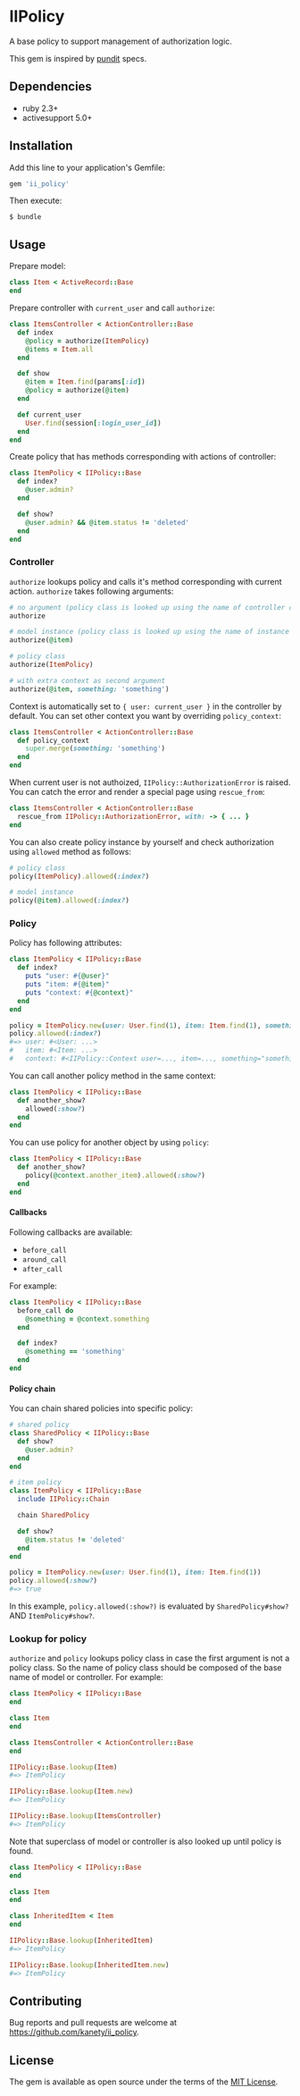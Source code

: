 # IIPolicy

A base policy to support management of authorization logic.

This gem is inspired by [pundit](https://github.com/varvet/pundit) specs.

## Dependencies

* ruby 2.3+
* activesupport 5.0+

## Installation

Add this line to your application's Gemfile:

```ruby
gem 'ii_policy'
```

Then execute:

    $ bundle

## Usage

Prepare model:

```ruby
class Item < ActiveRecord::Base
end
```

Prepare controller with `current_user` and call `authorize`:

```ruby
class ItemsController < ActionController::Base
  def index
    @policy = authorize(ItemPolicy)
    @items = Item.all
  end

  def show
    @item = Item.find(params[:id])
    @policy = authorize(@item)
  end

  def current_user
    User.find(session[:login_user_id])
  end
end
```

Create policy that has methods corresponding with actions of controller:

```ruby
class ItemPolicy < IIPolicy::Base
  def index?
    @user.admin?
  end

  def show?
    @user.admin? && @item.status != 'deleted'
  end
end
```

### Controller

`authorize` lookups policy and calls it's method corresponding with current action.
`authorize` takes following arguments:

```ruby
# no argument (policy class is looked up using the name of controller class)
authorize

# model instance (policy class is looked up using the name of instance's class)
authorize(@item)

# policy class
authorize(ItemPolicy)

# with extra context as second argument
authorize(@item, something: 'something')
```

Context is automatically set to `{ user: current_user }` in the controller by default.
You can set other context you want by overriding `policy_context`:

```ruby
class ItemsController < ActionController::Base
  def policy_context
    super.merge(something: 'something')
  end
end
```

When current user is not authoized, `IIPolicy::AuthorizationError` is raised.
You can catch the error and render a special page using `rescue_from`:

```ruby
class ItemsController < ActionController::Base
  rescue_from IIPolicy::AuthorizationError, with: -> { ... }
end
```

You can also create policy instance by yourself and check authorization using `allowed` method as follows:

```ruby
# policy class
policy(ItemPolicy).allowed(:index?)

# model instance
policy(@item).allowed(:index?)
```

### Policy

Policy has following attributes:

```ruby
class ItemPolicy < IIPolicy::Base
  def index?
    puts "user: #{@user}"
    puts "item: #{@item}"
    puts "context: #{@context}"
  end
end

policy = ItemPolicy.new(user: User.find(1), item: Item.find(1), something: 'something')
policy.allowed(:index?)
#=> user: #<User: ...>
#   item: #<Item: ...>
#   context: #<IIPolicy::Context user=..., item=..., something="something">
```

You can call another policy method in the same context:

```ruby
class ItemPolicy < IIPolicy::Base
  def another_show?
    allowed(:show?)
  end
end
```

You can use policy for another object by using `policy`:

```ruby
class ItemPolicy < IIPolicy::Base
  def another_show?
    policy(@context.another_item).allowed(:show?)
  end
end
```

#### Callbacks

Following callbacks are available:

* `before_call`
* `around_call`
* `after_call`

For example:

```ruby
class ItemPolicy < IIPolicy::Base
  before_call do
    @something = @context.something
  end

  def index?
    @something == 'something'
  end
end
```

#### Policy chain

You can chain shared policies into specific policy:

```ruby
# shared policy
class SharedPolicy < IIPolicy::Base
  def show?
    @user.admin?
  end
end

# item policy
class ItemPolicy < IIPolicy::Base
  include IIPolicy::Chain

  chain SharedPolicy

  def show?
    @item.status != 'deleted'
  end
end

policy = ItemPolicy.new(user: User.find(1), item: Item.find(1))
policy.allowed(:show?)
#=> true
```

In this example, `policy.allowed(:show?)` is evaluated by `SharedPolicy#show?` AND `ItemPolicy#show?`.

### Lookup for policy

`authorize` and `policy` lookups policy class in case the first argument is not a policy class.
So the name of policy class should be composed of the base name of model or controller.
For example:

```ruby
class ItemPolicy < IIPolicy::Base
end

class Item
end

class ItemsController < ActionController::Base
end

IIPolicy::Base.lookup(Item)
#=> ItemPolicy

IIPolicy::Base.lookup(Item.new)
#=> ItemPolicy

IIPolicy::Base.lookup(ItemsController)
#=> ItemPolicy
```

Note that superclass of model or controller is also looked up until policy is found.

```ruby
class ItemPolicy < IIPolicy::Base
end

class Item
end

class InheritedItem < Item
end

IIPolicy::Base.lookup(InheritedItem)
#=> ItemPolicy

IIPolicy::Base.lookup(InheritedItem.new)
#=> ItemPolicy
```

## Contributing

Bug reports and pull requests are welcome at https://github.com/kanety/ii_policy.

## License

The gem is available as open source under the terms of the [MIT License](http://opensource.org/licenses/MIT).
